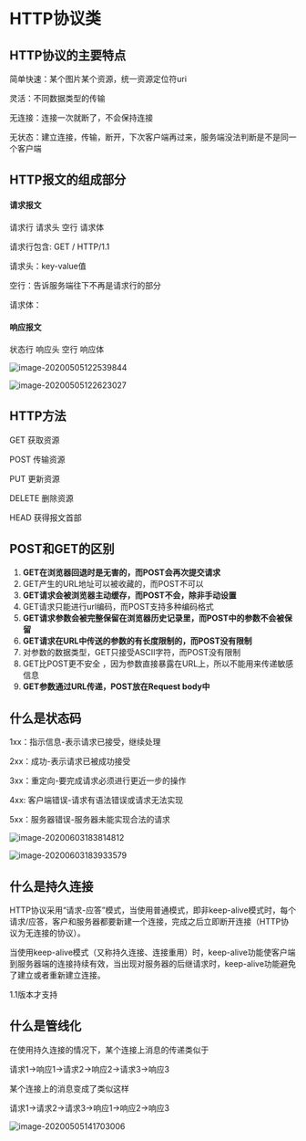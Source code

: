 # HTTP协议类



## HTTP协议的主要特点

简单快速：某个图片某个资源，统一资源定位符uri

灵活：不同数据类型的传输

无连接：连接一次就断了，不会保持连接

无状态：建立连接，传输，断开，下次客户端再过来，服务端没法判断是不是同一个客户端

## HTTP报文的组成部分

#### 请求报文

请求行   请求头  空行  请求体

请求行包含: GET / HTTP/1.1

请求头：key-value值

空行：告诉服务端往下不再是请求行的部分

请求体：

#### 响应报文

状态行  响应头  空行 响应体

![image-20200505122539844](http://image.lanbling.com/md/image-20200505122539844.png)

![image-20200505122623027](http://image.lanbling.com/md/image-20200505122623027.png)

## HTTP方法

GET  获取资源

POST 传输资源

PUT	更新资源

DELETE  删除资源

HEAD	获得报文首部



## POST和GET的区别

1. **GET在浏览器回退时是无害的，而POST会再次提交请求**
2. GET产生的URL地址可以被收藏的，而POST不可以
3. **GET请求会被浏览器主动缓存，而POST不会，除非手动设置**
4. GET请求只能进行url编码，而POST支持多种编码格式
5. **GET请求参数会被完整保留在浏览器历史记录里，而POST中的参数不会被保留**
6. **GET请求在URL中传送的参数的有长度限制的，而POST没有限制**
7. 对参数的数据类型，GET只接受ASCII字符，而POST没有限制
8. GET比POST更不安全 ，因为参数直接暴露在URL上，所以不能用来传递敏感信息
9. **GET参数通过URL传递，POST放在Request body中**



## 什么是状态码

1xx：指示信息-表示请求已接受，继续处理

2xx：成功-表示请求已被成功接受

3xx：重定向-要完成请求必须进行更近一步的操作

4xx: 客户端错误-请求有语法错误或请求无法实现

5xx：服务器错误-服务器未能实现合法的请求

 ![image-20200603183814812](http://image.lanbling.com/image-20200603183814812.png)

![image-20200603183933579](http://image.lanbling.com/image-20200603183933579.png)

##  什么是持久连接

HTTP协议采用“请求-应答”模式，当使用普通模式，即非keep-alive模式时，每个请求/应答，客户和服务器都要新建一个连接，完成之后立即断开连接（HTTP协议为无连接的协议）。

当使用keep-alive模式（又称持久连接、连接重用）时，keep-alive功能使客户端到服务器端的连接持续有效，当出现对服务器的后继请求时，keep-alive功能避免了建立或者重新建立连接。

1.1版本才支持

## 什么是管线化

在使用持久连接的情况下，某个连接上消息的传递类似于

请求1->响应1->请求2->响应2->请求3->响应3

某个连接上的消息变成了类似这样

请求1->请求2->请求3->响应1->响应2->响应3

![image-20200505141703006](http://image.lanbling.com/md/image-20200505141703006.png)